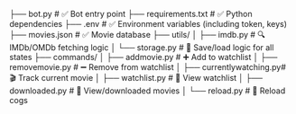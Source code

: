 ├── bot.py                  # ✅ Bot entry point
├── requirements.txt        # ✅ Python dependencies
├── .env                    # ✅ Environment variables (including token, keys)
├── movies.json             # ✅ Movie database
├── utils/
│   ├── imdb.py             # 🔍 IMDb/OMDb fetching logic
│   └── storage.py          # 💾 Save/load logic for all states
├── commands/
│   ├── addmovie.py         # ➕ Add to watchlist
│   ├── removemovie.py      # ➖ Remove from watchlist
│   ├── currentlywatching.py# 🎬 Track current movie
│   ├── watchlist.py        # 📜 View watchlist
│   ├── downloaded.py       # 📂 View/downloaded movies
│   └── reload.py           # 🔄 Reload cogs
